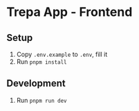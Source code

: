 # Trepa App - Frontend

## Setup

1. Copy `.env.example` to `.env`, fill it
2. Run `pnpm install`

## Development

1. Run `pnpm run dev`
